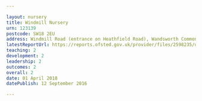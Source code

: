```yaml
---

layout: nursery
title: Windmill Nursery
urn: 123139
postcode: SW18 2EU
address: Windmill Road (entrance on Heathfield Road), Wandsworth Common, LONDON, SW18 2EU
latestReportUrl: https://reports.ofsted.gov.uk/provider/files/2598235/urn/123139.pdf
teaching: 2
development: 2
leadership: 2
outcomes: 2
overall: 2
date: 01 April 2018 
datePublish: 12 September 2016

---
```

